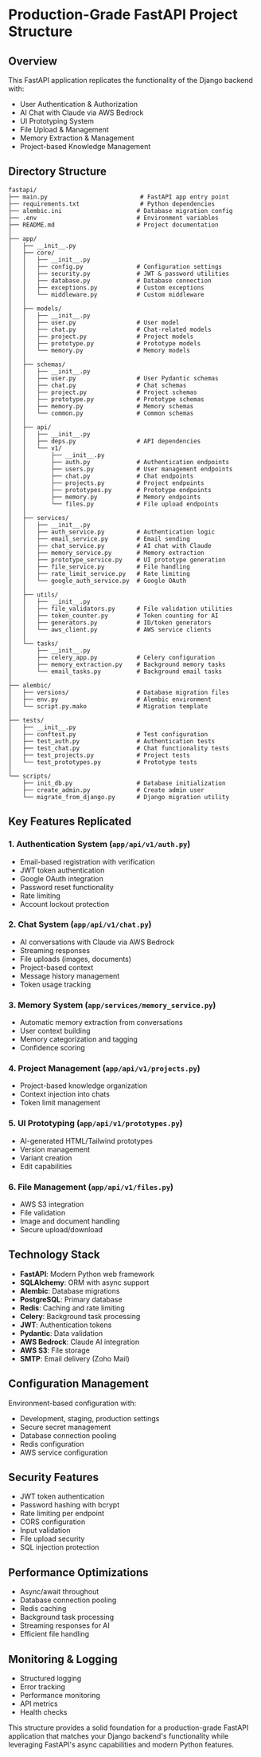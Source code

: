 # Production-Grade FastAPI Project Structure

## Overview

This FastAPI application replicates the functionality of the Django backend with:

- User Authentication & Authorization
- AI Chat with Claude via AWS Bedrock
- UI Prototyping System
- File Upload & Management
- Memory Extraction & Management
- Project-based Knowledge Management

## Directory Structure

```
fastapi/
├── main.py                          # FastAPI app entry point
├── requirements.txt                 # Python dependencies
├── alembic.ini                     # Database migration config
├── .env                            # Environment variables
├── README.md                       # Project documentation
│
├── app/
│   ├── __init__.py
│   ├── core/
│   │   ├── __init__.py
│   │   ├── config.py               # Configuration settings
│   │   ├── security.py             # JWT & password utilities
│   │   ├── database.py             # Database connection
│   │   ├── exceptions.py           # Custom exceptions
│   │   └── middleware.py           # Custom middleware
│   │
│   ├── models/
│   │   ├── __init__.py
│   │   ├── user.py                 # User model
│   │   ├── chat.py                 # Chat-related models
│   │   ├── project.py              # Project models
│   │   ├── prototype.py            # Prototype models
│   │   └── memory.py               # Memory models
│   │
│   ├── schemas/
│   │   ├── __init__.py
│   │   ├── user.py                 # User Pydantic schemas
│   │   ├── chat.py                 # Chat schemas
│   │   ├── project.py              # Project schemas
│   │   ├── prototype.py            # Prototype schemas
│   │   ├── memory.py               # Memory schemas
│   │   └── common.py               # Common schemas
│   │
│   ├── api/
│   │   ├── __init__.py
│   │   ├── deps.py                 # API dependencies
│   │   └── v1/
│   │       ├── __init__.py
│   │       ├── auth.py             # Authentication endpoints
│   │       ├── users.py            # User management endpoints
│   │       ├── chat.py             # Chat endpoints
│   │       ├── projects.py         # Project endpoints
│   │       ├── prototypes.py       # Prototype endpoints
│   │       ├── memory.py           # Memory endpoints
│   │       └── files.py            # File upload endpoints
│   │
│   ├── services/
│   │   ├── __init__.py
│   │   ├── auth_service.py         # Authentication logic
│   │   ├── email_service.py        # Email sending
│   │   ├── chat_service.py         # AI chat with Claude
│   │   ├── memory_service.py       # Memory extraction
│   │   ├── prototype_service.py    # UI prototype generation
│   │   ├── file_service.py         # File handling
│   │   ├── rate_limit_service.py   # Rate limiting
│   │   └── google_auth_service.py  # Google OAuth
│   │
│   ├── utils/
│   │   ├── __init__.py
│   │   ├── file_validators.py      # File validation utilities
│   │   ├── token_counter.py        # Token counting for AI
│   │   ├── generators.py           # ID/token generators
│   │   └── aws_client.py           # AWS service clients
│   │
│   └── tasks/
│       ├── __init__.py
│       ├── celery_app.py           # Celery configuration
│       ├── memory_extraction.py    # Background memory tasks
│       └── email_tasks.py          # Background email tasks
│
├── alembic/
│   ├── versions/                   # Database migration files
│   ├── env.py                      # Alembic environment
│   └── script.py.mako              # Migration template
│
├── tests/
│   ├── __init__.py
│   ├── conftest.py                 # Test configuration
│   ├── test_auth.py                # Authentication tests
│   ├── test_chat.py                # Chat functionality tests
│   ├── test_projects.py            # Project tests
│   └── test_prototypes.py          # Prototype tests
│
└── scripts/
    ├── init_db.py                  # Database initialization
    ├── create_admin.py             # Create admin user
    └── migrate_from_django.py      # Django migration utility
```

## Key Features Replicated

### 1. Authentication System (`app/api/v1/auth.py`)

- Email-based registration with verification
- JWT token authentication
- Google OAuth integration
- Password reset functionality
- Rate limiting
- Account lockout protection

### 2. Chat System (`app/api/v1/chat.py`)

- AI conversations with Claude via AWS Bedrock
- Streaming responses
- File uploads (images, documents)
- Project-based context
- Message history management
- Token usage tracking

### 3. Memory System (`app/services/memory_service.py`)

- Automatic memory extraction from conversations
- User context building
- Memory categorization and tagging
- Confidence scoring

### 4. Project Management (`app/api/v1/projects.py`)

- Project-based knowledge organization
- Context injection into chats
- Token limit management

### 5. UI Prototyping (`app/api/v1/prototypes.py`)

- AI-generated HTML/Tailwind prototypes
- Version management
- Variant creation
- Edit capabilities

### 6. File Management (`app/api/v1/files.py`)

- AWS S3 integration
- File validation
- Image and document handling
- Secure upload/download

## Technology Stack

- **FastAPI**: Modern Python web framework
- **SQLAlchemy**: ORM with async support
- **Alembic**: Database migrations
- **PostgreSQL**: Primary database
- **Redis**: Caching and rate limiting
- **Celery**: Background task processing
- **JWT**: Authentication tokens
- **Pydantic**: Data validation
- **AWS Bedrock**: Claude AI integration
- **AWS S3**: File storage
- **SMTP**: Email delivery (Zoho Mail)

## Configuration Management

Environment-based configuration with:

- Development, staging, production settings
- Secure secret management
- Database connection pooling
- Redis configuration
- AWS service configuration

## Security Features

- JWT token authentication
- Password hashing with bcrypt
- Rate limiting per endpoint
- CORS configuration
- Input validation
- File upload security
- SQL injection protection

## Performance Optimizations

- Async/await throughout
- Database connection pooling
- Redis caching
- Background task processing
- Streaming responses for AI
- Efficient file handling

## Monitoring & Logging

- Structured logging
- Error tracking
- Performance monitoring
- API metrics
- Health checks

This structure provides a solid foundation for a production-grade FastAPI application that matches your Django backend's functionality while leveraging FastAPI's async capabilities and modern Python features.
